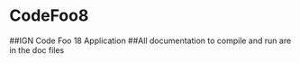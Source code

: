 # CodeFoo8
##IGN Code Foo 18 Application 
##All documentation to compile and run are in the doc files
